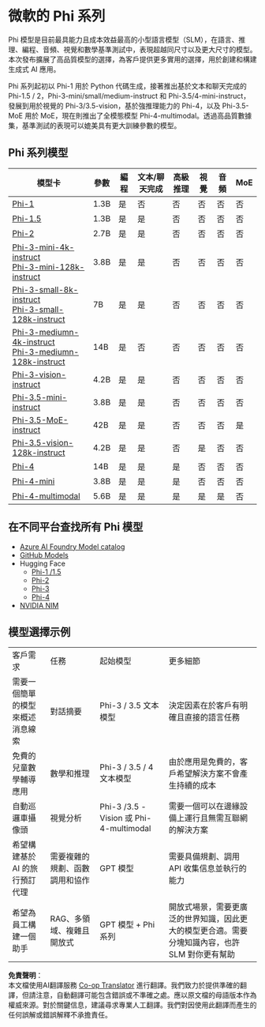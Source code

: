 <!--
CO_OP_TRANSLATOR_METADATA:
{
  "original_hash": "74e5ca25b3b85ae0878cdd1f3a9fa8b7",
  "translation_date": "2025-04-04T05:43:47+00:00",
  "source_file": "md\\01.Introduction\\01\\01.PhiFamily.md",
  "language_code": "tw"
}
-->
# 微軟的 Phi 系列

Phi 模型是目前最具能力且成本效益最高的小型語言模型（SLM），在語言、推理、編程、音頻、視覺和數學基準測試中，表現超越同尺寸以及更大尺寸的模型。本次發布擴展了高品質模型的選擇，為客戶提供更多實用的選擇，用於創建和構建生成式 AI 應用。

Phi 系列起初以 Phi-1 用於 Python 代碼生成，接著推出基於文本和聊天完成的 Phi-1.5 / 2，Phi-3-mini/small/medium-instruct 和 Phi-3.5/4-mini-instruct，發展到用於視覺的 Phi-3/3.5-vision，基於強推理能力的 Phi-4，以及 Phi-3.5-MoE 用於 MoE，現在則推出了全模態模型 Phi-4-multimodal。透過高品質數據集，基準測試的表現可以媲美具有更大訓練參數的模型。

## Phi 系列模型

<div style="font-size:8px">

| 模型卡 |參數|編程|文本/聊天完成|高級推理| 視覺 | 音頻 | MoE
| - | -  | - | - |- |- |- |- |
|[Phi-1](https://huggingface.co/microsoft/phi-1)|1.3B| 是| 否 | 否 |否 |否 |否 |
|[Phi-1.5](https://huggingface.co/microsoft/phi-1_5)|1.3B| 是|是| 否 |否 |否 |否 |
|[Phi-2](https://huggingface.co/microsoft/phi-1_5)|2.7B| 是|是| 否 |否 |否 |否 |
|[Phi-3-mini-4k-instruct](https://huggingface.co/microsoft/Phi-3-mini-4k-instruct)<br/>[Phi-3-mini-128k-instruct](https://huggingface.co/microsoft/Phi-3-mini-128k-instruct)|3.8B| 是|是| 否 |否 |否 |否 |
|[Phi-3-small-8k-instruct](https://huggingface.co/microsoft/Phi-3-small-8k-instruct)<br/>[Phi-3-small-128k-instruct](https://huggingface.co/microsoft/Phi-3-small-128k-instruct)<br/>|7B| 是|是| 否 |否 |否 |否 |
|[Phi-3-mediumn-4k-instruct](https://huggingface.co/microsoft/Phi-3-medium-4k-instruct)<br>[Phi-3-mediumn-128k-instruct](https://huggingface.co/microsoft/Phi-3-medium-128k-instruct)|14B|是|否| 否 |否 |否 |否 |
|[Phi-3-vision-instruct](https://huggingface.co/microsoft/Phi-3-vision-128k-instruct)|4.2B|是|是|否 |否 |否 |否 |
|[Phi-3.5-mini-instruct](https://huggingface.co/microsoft/Phi-3.5-mini-instruct)|3.8B|是|是| 否 |否 |否 |否 |
|[Phi-3.5-MoE-instruct](https://huggingface.co/microsoft/Phi-3.5-MoE-instruct)|42B|是|是| 否 |否 |否 |是 |
|[Phi-3.5-vision-128k-instruct](https://huggingface.co/microsoft/Phi-3.5-vision-instruct)|4.2B|是|是| 否 |是 |否 |否 |
|[Phi-4](https://huggingface.co/microsoft/phi-4)|14B|是|是| 是 |否 |否 |否 |
|[Phi-4-mini](../../../../../md/01.Introduction/01)|3.8B|是|是| 是 |否 |否 |否 |
|[Phi-4-multimodal](../../../../../md/01.Introduction/01)|5.6B|是|是| 是 |是 |是 |否 |


</div>

## **在不同平台查找所有 Phi 模型**

- [Azure AI Foundry Model catalog](https://ai.azure.com/explore/models?selectedCollection=phi)
- [GitHub Models](https://github.com/marketplace?query=Phi&type=models)
- Hugging Face
  - [Phi-1 /1.5](https://huggingface.co/collections/microsoft/phi-1-6626e29134744e94e222d572)
  - [Phi-2](https://huggingface.co/microsoft/phi-2)
  - [Phi-3](https://huggingface.co/collections/microsoft/phi-3-6626e15e9585a200d2d761e3)
  - [Phi-4](https://huggingface.co/collections/microsoft/phi-4-677e9380e514feb5577a40e4) 
- [NVIDIA NIM](https://build.nvidia.com/search?q=Phi)
 

## 模型選擇示例

| | | | |
|-|-|-|-|
|客戶需求|任務|起始模型|更多細節|
|需要一個簡單的模型來概述消息線索|對話摘要|Phi-3 / 3.5 文本模型|決定因素在於客戶有明確且直接的語言任務|
|免費的兒童數學輔導應用|數學和推理|Phi-3 / 3.5 / 4 文本模型|由於應用是免費的，客戶希望解決方案不會產生持續的成本|
|自動巡邏車攝像頭|視覺分析|Phi-3 /3.5 -Vision 或 Phi-4-multimodal|需要一個可以在邊緣設備上運行且無需互聯網的解決方案|
|希望構建基於 AI 的旅行預訂代理|需要複雜的規劃、函數調用和協作|GPT 模型|需要具備規劃、調用 API 收集信息並執行的能力|
|希望為員工構建一個助手|RAG、多領域、複雜且開放式|GPT 模型 + Phi 系列 |開放式場景，需要更廣泛的世界知識，因此更大的模型更合適。需要分塊知識內容，也許 SLM 對你更有幫助|

**免責聲明**：  
本文檔使用AI翻譯服務 [Co-op Translator](https://github.com/Azure/co-op-translator) 進行翻譯。我們致力於提供準確的翻譯，但請注意，自動翻譯可能包含錯誤或不準確之處。應以原文檔的母語版本作為權威來源。對於關鍵信息，建議尋求專業人工翻譯。我們對因使用此翻譯而產生的任何誤解或錯誤解釋不承擔責任。